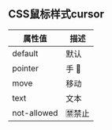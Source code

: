 ﻿## CSS鼠标样式cursor
|属性值|描述  |
|--|--|
|default  | 默认 |
| pointer|手 👋|
| move  |移动  |
| text  |文本  |
| not-allowed  |🈲️禁止  |

